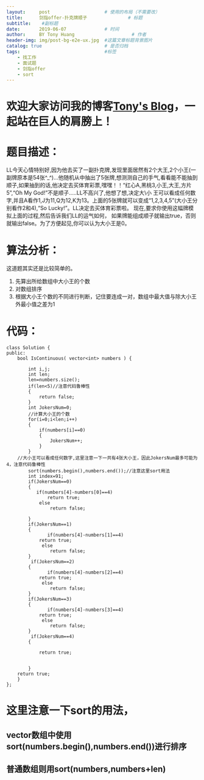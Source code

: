 ```yaml
---
layout:     post                    # 使用的布局（不需要改）
title:      剑指offer-扑克牌顺子               # 标题 
subtitle:    #副标题
date:       2019-06-07              # 时间
author:     BY Tony Huang                     # 作者
header-img: img/post-bg-e2e-ux.jpg  #这篇文章标题背景图片
catalog: true                       # 是否归档
tags:                               #标签
    - 找工作
    - 面试题
    - 剑指offer
    - sort
---
```


# 欢迎大家访问我的博客[Tony's Blog](https://yunfanzhilu.github.io/)，一起站在巨人的肩膀上！
# 题目描述：
LL今天心情特别好,因为他去买了一副扑克牌,发现里面居然有2个大王,2个小王(一副牌原本是54张^_^)...他随机从中抽出了5张牌,想测测自己的手气,看看能不能抽到顺子,如果抽到的话,他决定去买体育彩票,嘿嘿！！“红心A,黑桃3,小王,大王,方片5”,“Oh My God!”不是顺子.....LL不高兴了,他想了想,决定大\小 王可以看成任何数字,并且A看作1,J为11,Q为12,K为13。上面的5张牌就可以变成“1,2,3,4,5”(大小王分别看作2和4),“So Lucky!”。LL决定去买体育彩票啦。 现在,要求你使用这幅牌模拟上面的过程,然后告诉我们LL的运气如何， 如果牌能组成顺子就输出true，否则就输出false。为了方便起见,你可以认为大小王是0。

# 算法分析：
这道题其实还是比较简单的。
1. 先算出所给数组中大小王的个数
2. 对数组排序
3. 根据大小王个数的不同进行判断，记住要连成一对，数组中最大值与除大小王外最小值之差为1
# 代码：

```
class Solution {
public:
    bool IsContinuous( vector<int> numbers ) {
        
        int i,j;
        int len;
        len=numbers.size();
        if(len<5)//注意代码鲁棒性
        {
            return false;
        }
        int JokersNum=0;
        //计算大小王的个数
        for(i=0;i<len;i++)
        {
            if(numbers[i]==0)
            {
                JokersNum++;
            }
        }
    //大小王可以看成任何数字,这里注意一下一共有4张大小王，因此JokersNum最多可能为4，注意代码鲁棒性
        sort(numbers.begin(),numbers.end());//注意这里sort用法
        int index=91;
        if(JokersNum==0)
        {
           if(numbers[4]-numbers[0]==4)
               return true;
            else
                return false;
            
        }
        if(JokersNum==1)
        {
               if(numbers[4]-numbers[1]==4)
            return true;
             else
                return false;
        }
         if(JokersNum==2)
        {
               if(numbers[4]-numbers[2]==4)
            return true;
             else
                return false;
        }
        if(JokersNum==3)
        {
               if(numbers[4]-numbers[3]==4)
            return true;
             else
                return false;
        }
         if(JokersNum==4)
        {
              
            return true;
          
                
        }
    return true;
    }
};
```
# 这里注意一下sort的用法，

 ## vector数组中使用sort(numbers.begin(),numbers.end())进行排序
 ## 普通数组则用sort(numbers,numbers+len)


